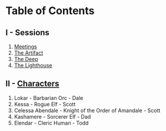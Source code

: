 # Table of Contents
## I - Sessions
1. [Meetings](9-27%20-%20Meetings.md)
2. [The Artifact](10-4%20-%20The%20Artifact.md)
3. [The Deep](11-8%20-%20The%20Deep.md)
4. [The Lighthouse](12-20%20-%20The%20Haunted%20Lighthouse.md)
## II - [Characters](/character/Argo.md)
1. Lokar - Barbarian Orc - Dale
2. Kessa - Rogue Elf - Scott
3. Celessa Abendale - Knight of the Order of Amandale - Scott
4. Kashamere - Sorcerer Elf - Dad
5. Elendar - Cleric Human - Todd